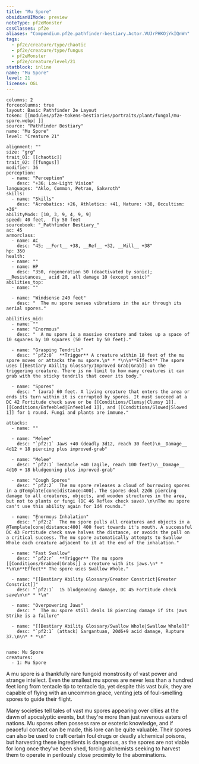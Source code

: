 ```yaml
---
title: "Mu Spore"
obsidianUIMode: preview
noteType: pf2eMonster
cssClasses: pf2e
aliases: "Compendium.pf2e.pathfinder-bestiary.Actor.VUJrPHKOjYkIQnWn" 
tags:
  - pf2e/creature/type/chaotic
  - pf2e/creature/type/fungus
  - pf2eMonster
  - pf2e/creature/level/21
statblock: inline
name: "Mu Spore"
level: 21
license: OGL
---
```


```statblock
columns: 2
forcecolumns: true
layout: Basic Pathfinder 2e Layout
token: [[modules/pf2e-tokens-bestiaries/portraits/plant/fungal/mu-spore.webp| ]]
source: "Pathfinder Bestiary"
name: "Mu Spore"
level: "Creature 21"

alignment: ""
size: "grg"
trait_01: [[chaotic]]
trait_02: [[fungus]]
modifier: 36
perception:
  - name: "Perception"
    desc: "+36; Low-Light Vision"
languages: "Aklo, Common, Petran, Sakvroth"
skills:
  - name: "Skills"
    desc: "Acrobatics: +26, Athletics: +41, Nature: +38, Occultism: +36"
abilityMods: [10, 3, 9, 4, 9, 9]
speed: 40 feet,  fly 50 feet
sourcebook: "_Pathfinder Bestiary_"
ac: 45
armorclass:
  - name: AC
    desc: "45; __Fort__ +38, __Ref__ +32, __Will__ +38"
hp: 350
health:
  - name: ""
  - name: HP
    desc: "350, regeneration 50 (deactivated by sonic); __Resistances__ acid 20, all damage 10 (except sonic)"
abilities_top:
  - name: ""

  - name: "Windsense 240 feet"
    desc: "  The mu spore senses vibrations in the air through its aerial spores."

abilities_mid:
  - name: ""
  - name: "Enormous"
    desc: "  A mu spore is a massive creature and takes up a space of 10 squares by 10 squares (50 feet by 50 feet)."

  - name: "Grasping Tendrils"
    desc: "`pf2:0`  **Trigger** A creature within 10 feet of the mu spore moves or attacks the mu spore.\n* * *\n\n**Effect** The spore uses [[Bestiary Ability Glossary/Improved Grab|Grab]] on the triggering creature. There is no limit to how many creatures it can grab with the sticky tendrils that cover its body."

  - name: "Spores"
    desc: " (aura) 60 feet. A living creature that enters the area or ends its turn within it is corrupted by spores. It must succeed at a DC 42 Fortitude check save or be [[Conditions/Clumsy|Clumsy 1]], [[Conditions/Enfeebled|Enfeebled 1]], and [[Conditions/Slowed|Slowed 1]] for 1 round. Fungi and plants are immune."

attacks:
  - name: ""

  - name: "Melee"
    desc: "`pf2:1` Jaws +40 (deadly 3d12, reach 30 feet)\n__Damage__  4d12 + 18 piercing plus improved-grab"

  - name: "Melee"
    desc: "`pf2:1` Tentacle +40 (agile, reach 100 feet)\n__Damage__  4d10 + 18 bludgeoning plus improved-grab"

  - name: "Cough Spores"
    desc: "`pf2:2`  The mu spore releases a cloud of burrowing spores in a @Template[cone|distance:400]. The spores deal 22d6 piercing damage to all creatures, objects, and wooden structures in the area, but not to plants or fungi (DC 46 Reflex check save).\n\nThe mu spore can't use this ability again for 1d4 rounds."

  - name: "Enormous Inhalation"
    desc: "`pf2:2`  The mu spore pulls all creatures and objects in a @Template[cone|distance:400] 400 feet towards it's mouth. A successful DC 43 Fortitude check save halves the distance, or avoids the pull on a critical success. The mu spore automatically attempts to Swallow Whole each creature adjacent to it at the end of the inhalation."

  - name: "Fast Swallow"
    desc: "`pf2:r`  **Trigger** The mu spore [[Conditions/Grabbed|Grabs]] a creature with its jaws.\n* * *\n\n**Effect** The spore uses Swallow Whole."

  - name: "[[Bestiary Ability Glossary/Greater Constrict|Greater Constrict]]"
    desc: "`pf2:1`  15 bludgeoning damage, DC 45 Fortitude check save\n\n* * *\n"

  - name: "Overpowering Jaws"
    desc: "  The mu spore still deals 18 piercing damage if its jaws Strike is a failure"

  - name: "[[Bestiary Ability Glossary/Swallow Whole|Swallow Whole]]"
    desc: "`pf2:1` (attack) Gargantuan, 20d6+9 acid damage, Rupture 37.\n\n* * *\n"
 
```

```encounter-table
name: Mu Spore
creatures:
  - 1: Mu Spore
```



A mu spore is a thankfully rare fungoid monstrosity of vast power and strange intellect. Even the smallest mu spores are never less than a hundred feet long from tentacle tip to tentacle tip, yet despite this vast bulk, they are capable of flying with an uncommon grace, venting jets of foul-smelling spores to guide their flight.

Many societies tell tales of vast mu spores appearing over cities at the dawn of apocalyptic events, but they're more than just ravenous eaters of nations. Mu spores often possess rare or esoteric knowledge, and if peaceful contact can be made, this lore can be quite valuable. Their spores can also be used to craft certain foul drugs or deadly alchemical poisons, but harvesting these ingredients is dangerous, as the spores are not viable for long once they've been shed, forcing alchemists seeking to harvest them to operate in perilously close proximity to the abominations.
